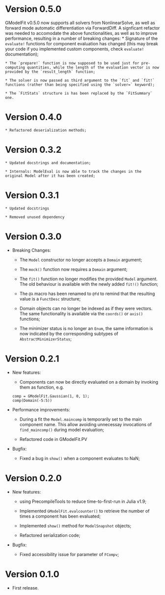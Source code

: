 # Version 0.5.0
GModelFit v0.5.0 now supports all solvers from NonlinearSolve, as well as forward mode automatic differentiation via ForwardDiff.
A signficant refactor was needed to accomodate the above functionalities, as well as to improve performance, resulting in a number of breaking changes:
	* Signature of the `evaluate!` functions for component evaluation has changed (this may break your code if you implemented custom components, check `evaluate!` documentation);

    * The `prepare!` function is now supposed to be used just for pre-computing quantities, while the length of the evaluation vector is now provided by the `result_length` function;

	* The solver is now passed as third argument to the `fit` and `fit!` functions (rather than being specified using the `solver=` keyword);

	* The `FitStats` structure is has been replaced by the `FitSummary` one.

# Version 0.4.0
    * Refactored deserialization methods;

# Version 0.3.2
    * Updated docstrings and documentation;

	* Internals: ModelEval is now able to track the changes in the original Model after it has been created;


# Version 0.3.1
    * Updated docstrings

    * Removed unused dependency


# Version 0.3.0
- Breaking Changes:
    * The `Model` constructor no longer accepts a `Domain` argument;

    * The `mock()` function now requires a `Domain` argument;

    * The `fit()` function no longer modifies the provided `Model` argument. The old behaviour is available with the newly added `fit!()` function;

    * The `@λ` macro has been renamed to `@fd` to remind that the resulting value is a `FunctDesc` structure;

    * Domain objects can no longer be indexed as if they were vectors.  The same functionality is available via the `coords()` or `axis()` functions;

    * The minimizer status is no longer an `Enum`, the same information is now indicated by the corresponding subtypes of `AbstractMinimizerStatus`;


# Version 0.2.1

- New features:
    * Components can now be directly evaluated on a domain by invoking them as function, e.g.
    ```
    comp = GModelFit.Gaussian(1, 0, 1);
    comp(Domain(-5:5))
    ```

- Performance improvements:
    * During a fit the `Model.maincomp` is temporarily set to the main component name.  This allow avoiding unnecessay invocations of `find_maincomp()` during model evaluation;

    * Refactored code in GModelFit.PV


- Bugfix:
    * Fixed a bug in `show()` when a component evaluates to NaN;


# Version 0.2.0

- New features:
    * using PrecompileTools to reduce time-to-first-run in Julia v1.9;

    * Implemented `GModelFit.evalcounter()` to retrieve the number of times a component has been evaluated;

    * Implemented `show()` method for `ModelSnapshot` objects;

    * Refactored serialization code;

- Bugfix:
    * Fixed accessibility issue for parameter of `FCompv`;


# Version 0.1.0
- First release.
